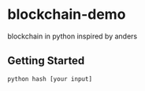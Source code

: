 # blockchain-demo
blockchain in python inspired by anders

## Getting Started
```
python hash [your input]
```
